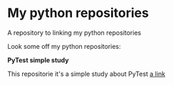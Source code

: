 # My python repositories
A repository to linking my python repositories

Look some off my python repositories:

**PyTest simple study**

This repositorie it's a simple study about PyTest
[a link](https://github.com/italoooliveira/python-study-pytest)

